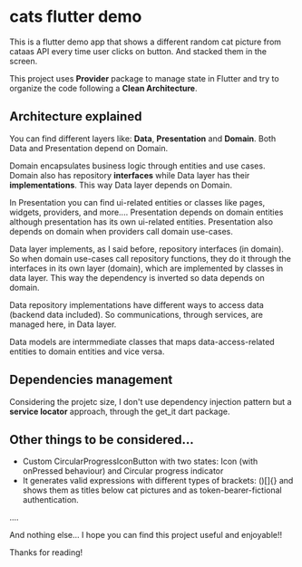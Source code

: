 # cats flutter demo

This is a flutter demo app that shows a different random cat picture from cataas API every time user clicks on button. And stacked them in the screen.

This project uses **Provider** package to manage state in Flutter and try to organize the code following a **Clean Architecture**.

## Architecture explained

You can find different layers like: **Data**, **Presentation** and **Domain**. Both Data and Presentation depend on Domain.

Domain encapsulates business logic through entities and use cases. Domain also has repository **interfaces** while Data layer has their **implementations**. This way Data layer depends on Domain.

In Presentation you can find ui-related entities or classes like pages, widgets, providers, and more.... Presentation depends on domain entities although presentation has its own ui-related entities. Presentation also depends on domain when providers call domain use-cases.

Data layer implements, as I said before, repository interfaces (in domain). So when domain use-cases call repository functions, they do it through the interfaces in its own layer (domain), which are implemented by classes in data layer. This way the dependency is inverted so data depends on domain.

Data repository implementations have different ways to access data (backend data included). So communications, through services, are managed here, in Data layer.

Data models are intermmediate classes that maps data-access-related entities to domain entities and vice versa.


## Dependencies management

Considering the projetc size, I don't use dependency injection pattern but a **service locator** approach, through the get_it dart package.


## Other things to be considered...

- Custom CircularProgressIconButton with two states: Icon (with onPressed behaviour) and Circular progress indicator
- It generates valid expressions with different types of brackets: ()[]{} and shows them as titles below cat pictures and as token-bearer-fictional authentication.

....

And nothing else... I hope you can find this project useful and enjoyable!!

Thanks for reading!
